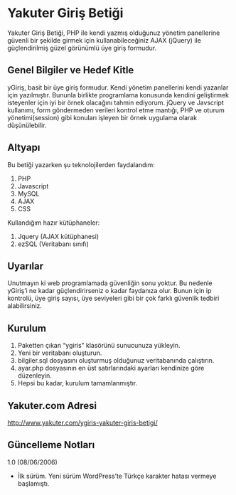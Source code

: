 Yakuter Giriş Betiği
====================

Yakuter Giriş Betiği,  PHP ile kendi yazmış olduğunuz yönetim panellerine güvenli bir şekilde girmek için kullanabileceğiniz AJAX (jQuery) ile güçlendirilmiş güzel görünümlü üye giriş formudur.

## Genel Bilgiler ve Hedef Kitle
yGiriş, basit bir üye giriş formudur. Kendi yönetim panellerini kendi yazanlar için yazılmıştır. Bununla birlikte programlama konusunda kendini geliştirmek isteyenler için iyi bir örnek olacağını tahmin ediyorum. jQuery ve Javscript kullanımı, form göndermeden verileri kontrol etme mantığı, PHP ve oturum yönetimi(session) gibi konuları işleyen bir örnek uygulama olarak düşünülebilir.

## Altyapı
Bu betiği yazarken şu teknolojilerden faydalandım:

1. PHP
2. Javascript
3. MySQL
4. AJAX
5. CSS

Kullandığım hazır kütüphaneler:

1. Jquery (AJAX kütüphanesi)
2. ezSQL (Veritabanı sınıfı)


## Uyarılar
Unutmayın ki web programlamada güvenliğin sonu yoktur. Bu nedenle yGiriş’i ne kadar güçlendirirseniz o kadar faydanıza olur. Bunun için ip kontrolü, üye giriş sayısı, üye seviyeleri gibi bir çok farklı güvenlik tedbiri alabilirsiniz.

## Kurulum
1. Paketten çıkan “ygiris” klasörünü sunucunuza yükleyin.
2. Yeni bir veritabanı oluşturun.
3. bilgiler.sql dosyasını oluşturmuş olduğunuz veritabanında çalıştırın.
4. ayar.php dosyasının en üst satırlarındaki ayarları kendinize göre düzenleyin.
5. Hepsi bu kadar, kurulum tamamlanmıştır.

## Yakuter.com Adresi

http://www.yakuter.com/ygiris-yakuter-giris-betigi/

## Güncelleme Notları
1.0 (08/06/2006)
* İlk sürüm. Yeni sürüm WordPress’te Türkçe karakter hatası vermeye başlamıştı.

